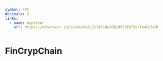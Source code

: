 ```yaml
---
symbol: FCC
decimals: 2
links:
  - name: explorer
    url: https://etherscan.io/token/0x611c74310a06B10593E073aFFe4Ea543b793f539
---
```


# FinCrypChain
